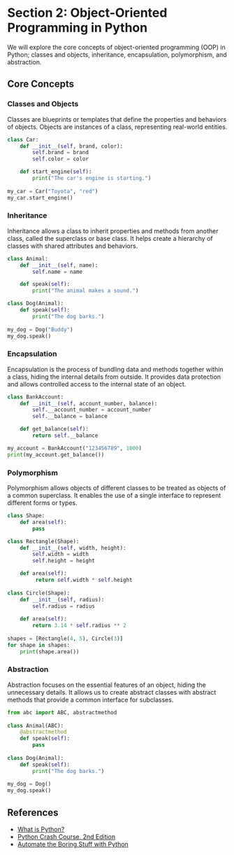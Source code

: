 # Section 2: Object-Oriented Programming in Python
We will explore the core concepts of object-oriented programming (OOP) in Python; classes and objects, inheritance, encapsulation, polymorphism, and abstraction.

## Core Concepts

### Classes and Objects
Classes are blueprints or templates that define the properties and behaviors of objects. Objects are instances of a class, representing real-world entities.

```python
class Car:
    def __init__(self, brand, color):
        self.brand = brand
        self.color = color

    def start_engine(self):
        print("The car's engine is starting.")
    
my_car = Car("Toyota", "red")
my_car.start_engine()
```

### Inheritance
Inheritance allows a class to inherit properties and methods from another class, called the superclass or base class. It helps create a hierarchy of classes with shared attributes and behaviors.

```python
class Animal:
    def __init__(self, name):
        self.name = name

    def speak(self):
        print("The animal makes a sound.")

class Dog(Animal):
    def speak(self):
        print("The dog barks.")
    
my_dog = Dog("Buddy")
my_dog.speak()
```

### Encapsulation
Encapsulation is the process of bundling data and methods together within a class, hiding the internal details from outside. It provides data protection and allows controlled access to the internal state of an object.

```python
class BankAccount:
    def __init__(self, account_number, balance):
        self.__account_number = account_number
        self.__balance = balance

    def get_balance(self):
        return self.__balance

my_account = BankAccount("123456789", 1000)
print(my_account.get_balance())    
```

### Polymorphism
Polymorphism allows objects of different classes to be treated as objects of a common superclass. It enables the use of a single interface to represent different forms or types.

```python
class Shape:
    def area(self):
        pass

class Rectangle(Shape):
    def __init__(self, width, height):
        self.width = width
        self.height = height

    def area(self):
         return self.width * self.height
    
class Circle(Shape):
    def __init__(self, radius):
        self.radius = radius
    
    def area(self):
        return 3.14 * self.radius ** 2
    
shapes = [Rectangle(4, 5), Circle(3)]
for shape in shapes:
    print(shape.area())    
```

### Abstraction
Abstraction focuses on the essential features of an object, hiding the unnecessary details. It allows us to create abstract classes with abstract methods that provide a common interface for subclasses.

```python
from abc import ABC, abstractmethod
    
class Animal(ABC):
    @abstractmethod
    def speak(self):
        pass
    
class Dog(Animal):
    def speak(self):
        print("The dog barks.")
    
my_dog = Dog()
my_dog.speak()
```

## References
- [What is Python?](https://www.python.org/doc/essays/blurb/)
- [Python Crash Course, 2nd Edition](https://www.oreilly.com/library/view/python-crash-course/9781492071266/)
- [Automate the Boring Stuff with Python](https://automatetheboringstuff.com/)
